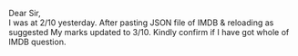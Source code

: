 Dear Sir,  
I was at 2/10 yesterday. After pasting JSON file of IMDB & reloading as
suggested My marks updated to 3/10. Kindly confirm if I have got whole of IMDB
question.